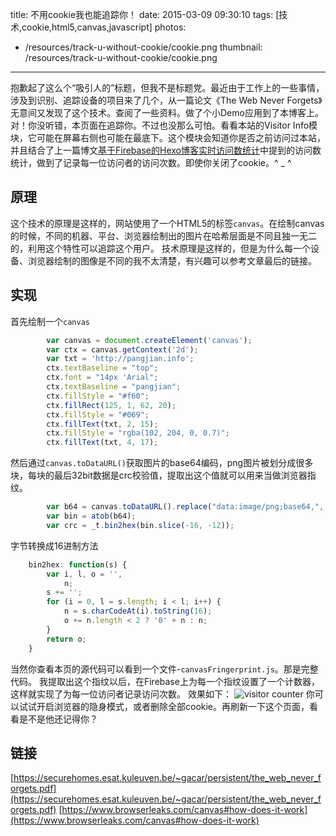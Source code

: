 title: 不用cookie我也能追踪你！
date: 2015-03-09 09:30:10
tags: [技术,cookie,html5,canvas,javascript]
photos:
- /resources/track-u-without-cookie/cookie.png
thumbnail: /resources/track-u-without-cookie/cookie.png
---

抱歉起了这么个“吸引人的”标题，但我不是标题党。最近由于工作上的一些事情，涉及到识别、追踪设备的项目来了几个，从一篇论文《The Web Never Forgets》无意间又发现了这个技术。查阅了一些资料。做了个小Demo应用到了本博客上。对！你没听错，本页面在追踪你。不过也没那么可怕。看看本站的Visitor Info模块，它可能在屏幕右侧也可能在最底下。这个模块会知道你是否之前访问过本站，并且结合了上一篇博文[基于Firebase的Hexo博客实时访问数统计](http://pangjian.info/2015/02/27/realtime-count-firebase/)中提到的访问数统计，做到了记录每一位访问者的访问次数。即使你关闭了cookie。^ _ ^
<!--more-->
## 原理
这个技术的原理是这样的，网站使用了一个HTML5的标签`canvas`。在绘制canvas的时候，不同的机器、平台、浏览器绘制出的图片在哈希层面是不同且独一无二的，利用这个特性可以追踪这个用户。
技术原理是这样的，但是为什么每一个设备、浏览器绘制的图像是不同的我不太清楚，有兴趣可以参考文章最后的链接。

## 实现
首先绘制一个`canvas`
```javascript
        var canvas = document.createElement('canvas');
        var ctx = canvas.getContext('2d');
        var txt = 'http://pangjian.info';
        ctx.textBaseline = "top";
        ctx.font = "14px 'Arial";
        ctx.textBaseline = "pangjian";
        ctx.fillStyle = "#f60";
        ctx.fillRect(125, 1, 62, 20);
        ctx.fillStyle = "#069";
        ctx.fillText(txt, 2, 15);
        ctx.fillStyle = "rgba(102, 204, 0, 0.7)";
        ctx.fillText(txt, 4, 17);
```

然后通过`canvas.toDataURL()`获取图片的base64编码，png图片被划分成很多块，每块的最后32bit数据是crc校验值，提取出这个值就可以用来当做浏览器指纹。
```javascript
        var b64 = canvas.toDataURL().replace("data:image/png;base64,", "");
        var bin = atob(b64);
        var crc = _t.bin2hex(bin.slice(-16, -12));
```

字节转换成16进制方法
```javascript
    bin2hex: function(s) {
        var i, l, o = '',
            n;
        s += '';
        for (i = 0, l = s.length; i < l; i++) {
            n = s.charCodeAt(i).toString(16);
            o += n.length < 2 ? '0' + n : n;
        }
        return o;
    }
```

当然你查看本页的源代码可以看到一个文件-`canvasFringerprint.js`。那是完整代码。
我提取出这个指纹以后，在Firebase上为每一个指纹设置了一个计数器，这样就实现了为每一位访问者记录访问次数。
效果如下：
![visitor counter](/resources/track-u-without-cookie/visitor_counter.png)
你可以试试开启浏览器的隐身模式，或者删除全部cookie。再刷新一下这个页面，看看是不是他还记得你？

## 链接
[https://securehomes.esat.kuleuven.be/~gacar/persistent/the_web_never_forgets.pdf](https://securehomes.esat.kuleuven.be/~gacar/persistent/the_web_never_forgets.pdf)
[https://www.browserleaks.com/canvas#how-does-it-work](https://www.browserleaks.com/canvas#how-does-it-work)
<!-- indicate-the-source -->
